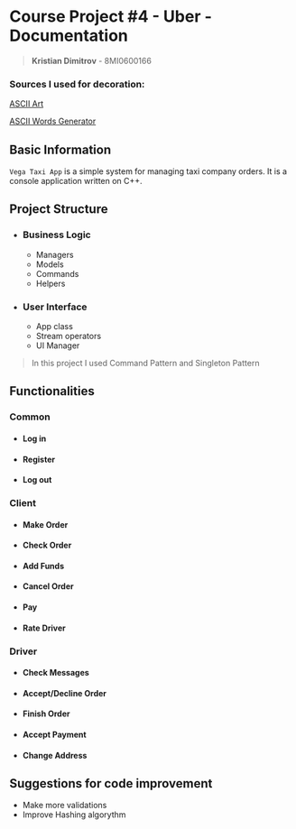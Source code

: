 # Course Project #4 - Uber - Documentation
> **Kristian Dimitrov** - 8MI0600166

### Sources I used for decoration:
[ASCII Art](https://www.asciiart.eu/)

[ASCII Words Generator](https://patorjk.com/software/taag/#p=display&f=Graffiti&t=Type%20Something%20)

## Basic Information
`Vega Taxi App` is a simple system for managing taxi company orders. It is a console application written on C++.

## Project Structure
- ### Business Logic
  - Managers
  - Models
  - Commands
  - Helpers
- ### User Interface
  - App class
  - Stream operators
  - UI Manager

> In this project I used Command Pattern and Singleton Pattern

## Functionalities
### Common
- #### Log in
- #### Register
- #### Log out
### Client
- #### Make Order
- #### Check Order
- #### Add Funds
- #### Cancel Order
- #### Pay
- #### Rate Driver
### Driver
- #### Check Messages
- #### Accept/Decline Order
- #### Finish Order
- #### Accept Payment
- #### Change Address

## Suggestions for code improvement
- Make more validations
- Improve Hashing algorythm